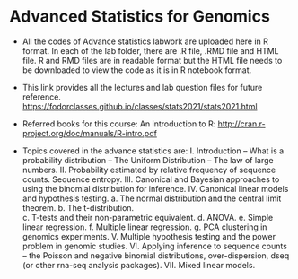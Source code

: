 # Advanced Statistics for Genomics

- All the codes of Advance statistics labwork are uploaded here in R format. In each of the lab folder, there are .R file, .RMD file and HTML file. R and RMD files are in readable format but the HTML file needs to be downloaded to view the code as it is in R notebook format. 

- This link provides all the lectures and lab question files for future reference.
https://fodorclasses.github.io/classes/stats2021/stats2021.html

- Referred books for this course:
An introduction to R: http://cran.r-project.org/doc/manuals/R-intro.pdf

- Topics covered in the advance statistics are:
I.	Introduction – What is a probability distribution – The Uniform Distribution – The law of large numbers.
II.	 Probability estimated by relative frequency of sequence counts.  Sequence entropy.
III.	Canonical and Bayesian approaches to using the binomial distribution for inference. 
IV.	Canonical linear models and hypothesis testing.
a.	The normal distribution and the central limit theorem.
b.	The t-distribution.  
c.	T-tests and their non-parametric equivalent.
d.	ANOVA.
e.	Simple linear regression.
f.	Multiple linear regression.
g.	PCA clustering in genomics experiments.
V.	Multiple hypothesis testing and the power problem in genomic studies.
VI.	Applying inference to sequence counts – the Poisson and negative binomial distributions, over-dispersion, dseq (or other rna-seq analysis packages).
VII. Mixed linear models.

